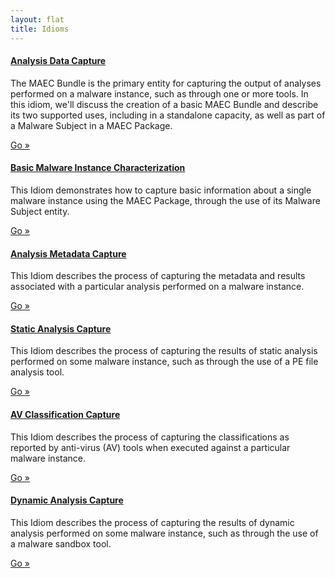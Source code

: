 ```yaml
---
layout: flat
title: Idioms
---
```


<div class="row">
  <div class="col-md-6">
    <div class="well">
      <h4><a href="bundle_creation">Analysis Data Capture</a></h4>
      <p>The MAEC Bundle is the primary entity for capturing the output of analyses performed on a malware instance, such as through one or more tools. In this idiom, we'll discuss the creation of a basic MAEC Bundle and describe its two supported uses, including in a standalone capacity, as well as part of a Malware Subject in a MAEC Package.</p>
      <a class="btn btn-primary" href="bundle_creation">Go »</a>
    </div>
	<div class="well">
      <h4><a href="package_creation">Basic Malware Instance Characterization</a></h4>
      <p>This Idiom demonstrates how to capture basic information about a single malware instance using the MAEC Package, through the use of its Malware Subject entity.</p>
      <a class="btn btn-primary" href="package_creation">Go »</a>
    </div>
	<div class="well">
      <h4><a href="analysis_metadata">Analysis Metadata Capture</a></h4>
      <p>This Idiom describes the process of capturing the metadata and results associated with a particular analysis performed on a malware instance.</p>
      <a class="btn btn-primary" href="analysis_metadata">Go »</a>
    </div>
    <div class="well">
      <h4><a href="static_analysis">Static Analysis Capture</a></h4>
      <p>This Idiom describes the process of capturing the results of static analysis performed on some malware instance, such as through the use of a PE file analysis tool.</p>
      <a class="btn btn-primary" href="static_analysis">Go »</a>
    </div>
	    <div class="well">
      <h4><a href="av_classification">AV Classification Capture</a></h4>
      <p>This Idiom describes the process of capturing the classifications as reported by anti-virus (AV) tools when executed against a particular malware instance.</p>
      <a class="btn btn-primary" href="av_classification">Go »</a>
    </div>
    <div class="well">
      <h4><a href="dynamic_analysis">Dynamic Analysis Capture</a></h4>
      <p>This Idiom describes the process of capturing the results of dynamic analysis performed on some malware instance, such as through the use of a malware sandbox tool.</p>
      <a class="btn btn-primary" href="dynamic_analysis">Go »</a>
    </div>
  </div>
</div>
